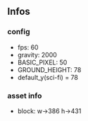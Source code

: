 ## Infos

### config
- fps: 60
- gravity: 2000
- BASIC_PIXEL: 50
- GROUND_HEIGHT: 78
- default_y(sci-fi) = 78

### asset info
- block: w->386 h->431
